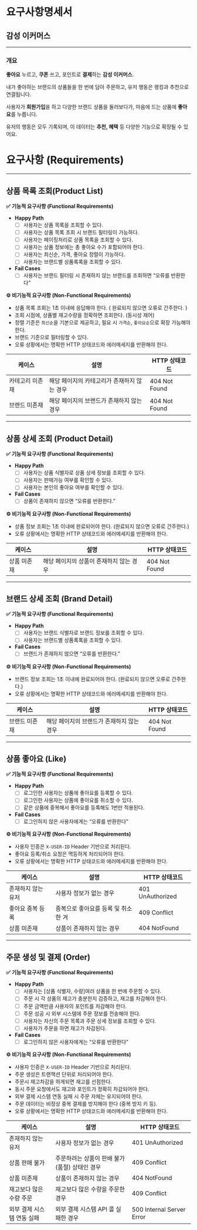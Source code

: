 # 요구사항명세서

## 감성 이커머스

---

### 개요

**좋아요** 누르고, **쿠폰** 쓰고, 포인트로 **결제**하는 **감성 이커머스**.

내가 좋아하는 브랜드의 상품들을 한 번에 담아 주문하고, 유저 행동은 랭킹과 추천으로 연결됩니다.

사용자가 **회원가입**을 하고 다양한 브랜드 상품을 둘러보다가, 마음에 드는 상품에 **좋아요**를 누릅니다.

유저의 행동은 모두 기록되며, 이 데이터는 **추천, 혜택** 등 다양한 기능으로 확장될 수 있어요.

# **요구사항 (Requirements)**

---

## **상품 목록 조회(Product List)**

**✅ 기능적 요구사항 (Functional Requirements)**

- **Happy Path**
  - [ ]  사용자는 상품 목록을 조회할 수 있다.
  - [ ]  사용자는 상품 목록 조회 시 브랜드 필터링이 가능하다.
  - [ ]  사용자는 페이징처리로 상품 목록을 조회할 수 있다.
  - [ ]  사용자는 상품 정보에는 총 좋아요 수가 포함되어야 한다.
  - [ ]  사용자는 최신순, 가격, 좋아요 정렬이 가능하다.
  - [ ]  사용자는 브랜드별 상품록록을 조회할 수 있다.
- **Fail Cases**
  - [ ]  사용자는 브랜드 필터링 시 존재하지 않는 브랜드를 조회하면 “오류를 반환한다”

**⚙️ 비기능적 요구사항 (Non-Functional Requirements)**

- 상품 목록 조회는 1초 이내에 응답해야 한다. ( 완료되지 않으면 오류로 간주한다. )
- 조회 시점에, 상품별 재고수량을 정확하면 조회한다. (동시성 제어)
- 정렬 기준은 `최신순`을 기본으로 제공하고, 필요 시 `가격순`, `좋아요순`으로 확장 가능해야 한다.
- 브랜드 기준으로 필터링할 수 있다.
- 오류 상황에서는 명확한 HTTP 상태코드와 에러메세지를 반환해야 한다.

| 케이스 | 설명 | HTTP 상태코드 |
| --- | --- | --- |
| 카테고리 미존재 | 해당 페이지의 카테고리가 존재하지 않는 경우 | 404 Not Found |
| 브랜드 미존재 | 해당 페이지의 브랜드가 존재하지 않는 경우 | 404 Not Found |

---

## 상품 상세 조회 **(Product Detail)**

**✅ 기능적 요구사항 (Functional Requirements)**

- **Happy Path**
  - [ ]  사용자는 상품 식별자로 상품 상세 정보를 조회할 수 있다.
  - [ ]  사용자는 판매가능 여부를 확인할 수 있다.
  - [ ]  사용자는 본인의 좋아요 여부를 확인할 수 있다.
- **Fail Cases**
  - [ ]  상품이 존재하지 않으면 “오류를 반환한다.”

**⚙️ 비기능적 요구사항 (Non-Functional Requirements)**

- 상품 정보 조회는 1초 이내에 완료되어야 한다. (완료되지 않으면 오류로 간주한다.)
- 오류 상황에서는 명확한 HTTP 상태코드와 에러메세지를 반환해야 한다.

| 케이스 | 설명 | HTTP 상태코드 |
| --- | --- | --- |
| 상품 미존재 | 해당 페이지의 상품이 존재하지 않는 경우 | 404 Not Found |

---

## **브랜드 상세 조회 (Brand Detail)**

**✅ 기능적 요구사항 (Functional Requirements)**

- **Happy Path**
  - [ ]  사용자는 브랜드 식별자로 브랜드 정보를 조회할 수 있다.
  - [ ]  사용자는 브랜드별 상품록록을 조회할 수 있다.
- **Fail Cases**
  - [ ]  브랜드가 존재하지 않으면 “오류를 반환한다.”

**⚙️ 비기능적 요구사항 (Non-Functional Requirements)**

- 브랜드 정보 조회는 1초 이내에 완료되어야 한다. (완료되지 않으면 오류로 간주한다.)
- 오류 상황에서는 명확한 HTTP 상태코드와 에러메세지를 반환해야 한다.

| 케이스 | 설명 | HTTP 상태코드 |
| --- | --- | --- |
| 브랜드 미존재 | 해당 페이지의 브랜드가 존재하지 않는 경우 | 404 Not Found |

---

## **상품 좋아요 (Like)**

**✅ 기능적 요구사항 (Functional Requirements)**

- **Happy Path**
  - [ ]  로그인한 사용자는 상품에 좋아요를 등록할 수 있다.
  - [ ]  로그인한 사용자는 상품에 좋아요를 취소할 수 있다.
  - [ ]  같은 상품에 중복해서 좋아요를 등록해도 1번만 적용된다.
- **Fail Cases**
  - [ ]  로그인하지 않은 사용자에게는 “오류를 반환한다”

**⚙️ 비기능적 요구사항 (Non-Functional Requirements)**

- 사용자 인증은 `X-USER-ID` Header 기반으로 처리된다.
- 좋아요 등록/취소 요청은 멱등하게 처리되어야 한다.
- 오류 상황에서는 명확한 HTTP 상태코드와 에러메세지를 반환해야 한다.

| 케이스 | 설명 | HTTP 상태코드 |
| --- | --- | --- |
| 존재하지 않는 유저 | 사용자 정보가 없는 경우 | 401 UnAuthorized |
| 좋아요 중복 등록 | 중복으로 좋아요를 등록 및 취소한 겨 | 409 Conflict |
| 상품 미존재 | 상품이 존재하지 않는 경우 | 404 NotFound |

---

## **주문 생성 및 결제 (Order)**

**✅ 기능적 요구사항 (Functional Requirements)**

- **Happy Path**
  - [ ]  사용자는  [상품 식별자, 수량]여러 상품을 한 번에 주문할 수 있다.
  - [ ]  주문 시 각 상품의 재고가 충분한지 검증하고, 재고를 차감해야 한다.
  - [ ]  주문 금액만큼 사용자의 포인트를 차감해야 한다.
  - [ ]  주문 성공 시 외부 시스템에 주문 정보를 전송해야 한다.
  - [ ]  사용자는 자신의 주문 목록과 주문 상세 정보를 조회할 수 있다.
  - [ ]  사용자가 주문을 하면 재고가 차감된다.
- **Fail Cases**
  - [ ]  로그인하지 않은 사용자에게는 “오류를 반환한다”

**⚙️ 비기능적 요구사항 (Non-Functional Requirements)**

- 사용자 인증은 `X-USER-ID` Header 기반으로 처리된다.
- 주문 생성은 트랜잭션 단위로 처리되어야 한다.
- 주문시 재고차감을 하게되면 재고를 선점한다.
- 동시 주문 요청에서도 재고와 포인트가 정확히 차감되어야 한다.
- 외부 결제 시스템 연동 실패 시 주문 자체는 유지되어야 한다.
- 주문 데이터는 비정상 중복 결제를 방지해야 한다 (중복 방지 키 등).
- 오류 상황에서는 명확한 HTTP 상태코드와 에러메세지를 반환해야 한다.

| 케이스 | 설명 | HTTP 상태코드 |
| --- | --- | --- |
| 존재하지 않는 유저 | 사용자 정보가 없는 경우 | 401 UnAuthorized |
| 상품 판매 불가 | 주문하려는 상품이 판배 불가(품절) 상태인 경우 | 409 Conflict |
| 상품 미존재 | 상품이 존재하지 않는 경우 | 404 NotFound |
| 재고보다 많은 수량 주문 | 재고보다 많은 수량을 주문한 경우 | 409 Conflict |
| 외부 결제 시스템 연동 실패 | 외부 결제 시스템 API 콜 실패한 경우 | 500 Internal Server Error |